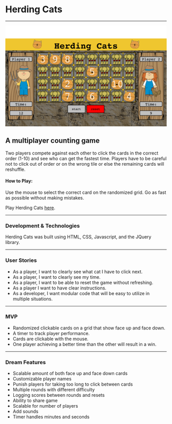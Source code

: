 # Herding Cats

---

![Screenshot](images/screenshot.png)

## A multiplayer counting game

Two players compete against each other to click the cards in the correct order (1-10) and see who can get the fastest time. Players have to be careful not to click out of order or on the wrong tile or else the remaining cards will reshuffle.

#### How to Play:
Use the mouse to select the correct card on the randomized grid. Go as fast as possible without making mistakes.

Play Herding Cats <a href="https://matthewnelson18.github.io/Herding-Cats/" title="HerdingCats"> here</a>.

---

### Development & Technologies
Herding Cats was built using HTML, CSS, Javascript, and the JQuery library.

---
### User Stories
+ As a player, I want to clearly see what cat I have to click next.
+ As a player, I want to clearly see my time.
+ As a player, I want to be able to reset the game without refreshing.
+ As a player I want to have clear instructions.
+ As a developer, I want modular code that will be easy to utilize in multiple situations.

---
### MVP
+ Randomized clickable cards on a grid that show face up and face down.
+ A timer to track player performance.
+ Cards are clickable with the mouse.
+ One player achieving a better time than the other will result in a win.

---
### Dream Features
+ Scalable amount of both face up and face down cards
+ Customizable player names
+ Punish players for taking too long to click between cards
+ Multiple rounds with different difficulty
+ Logging scores between rounds and resets
+ Ability to share game
+ Scalable for number of players
+ Add sounds
+ Timer handles minutes and seconds
